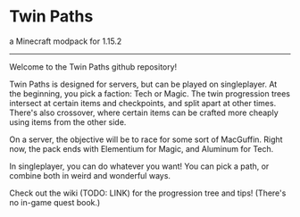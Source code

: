 # Twin Paths

a Minecraft modpack for 1.15.2

---

Welcome to the Twin Paths github repository!

Twin Paths is designed for servers, but can be played on singleplayer. At the beginning, you pick a faction: Tech or Magic. The twin progression trees intersect at certain items and checkpoints, and split apart at other times. There's also crossover, where certain items can be crafted more cheaply using items from the other side.

On a server, the objective will be to race for some sort of MacGuffin. Right now, the pack ends with Elementium for Magic, and Aluminum for Tech.

In singleplayer, you can do whatever you want! You can pick a path, or combine both in weird and wonderful ways.

Check out the wiki (TODO: LINK) for the progression tree and tips! (There's no in-game quest book.)